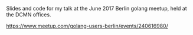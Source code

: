 Slides and code for my talk at the June 2017 Berlin 
golang meetup, held at the DCMN offices.

https://www.meetup.com/golang-users-berlin/events/240616980/
